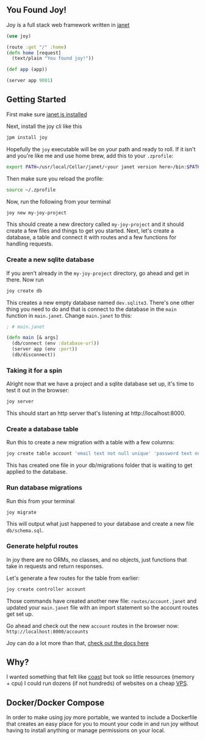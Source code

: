 ## You Found Joy!

Joy is a full stack web framework written in [janet](https://github.com/janet-lang/janet)

```clojure
(use joy)

(route :get "/" :home)
(defn home [request]
  (text/plain "You found joy!"))

(def app (app))

(server app 9001)
```

## Getting Started

First make sure [janet is installed](https://janet-lang.org/docs/index.html)

Next, install the joy cli like this

```sh
jpm install joy
```

Hopefully the `joy` executable will be on your path and ready to roll. If it isn't and you're like me and use home brew, add this to your `.zprofile`:

```sh
export PATH=/usr/local/Cellar/janet/<your janet version here>/bin:$PATH
```

Then make sure you reload the profile:

```sh
source ~/.zprofile
```

Now, run the following from your terminal

```sh
joy new my-joy-project
```

This should create a new directory called `my-joy-project` and it should create a few files and things
to get you started. Next, let's create a database, a table and connect it with routes and a few functions for handling requests.

### Create a new sqlite database

If you aren't already in the `my-joy-project` directory, go ahead and get in there. Now run

```sh
joy create db
```

This creates a new empty database named `dev.sqlite3`. There's one other thing you need to do
and that is connect to the database in the `main` function in `main.janet`. Change `main.janet` to this:

```clojure
; # main.janet

(defn main [& args]
  (db/connect (env :database-url))
  (server app (env :port))
  (db/disconnect))
```

### Taking it for a spin

Alright now that we have a project and a sqlite database set up, it's time to test it out in the browser:

```sh
joy server
```

This should start an http server that's listening at http://localhost:8000.

### Create a database table

Run this to create a new migration with a table with a few columns:

```sh
joy create table account 'email text not null unique' 'password text not null'
```

This has created one file in your db/migrations folder that is waiting to get applied to the database.

### Run database migrations

Run this from your terminal

```sh
joy migrate
```

This will output what just happened to your database and create a new file `db/schema.sql`.

### Generate helpful routes

In joy there are no ORMs, no classes, and no objects, just functions that take in requests and return responses.

Let's generate a few routes for the table from earlier:

```sh
joy create controller account
```

Those commands have created another new file: `routes/account.janet` and updated your `main.janet` file with an import statement so the account routes get set up.

Go ahead and check out the new `account` routes in the browser now: `http://localhost:8000/accounts`

Joy can do a lot more than that, [check out the docs here](https://github.com/joy-framework/joy/blob/master/docs/readme.md)

## Why?

I wanted something that felt like [coast](https://coastonclojure.com) but took so little resources (memory + cpu) I could run dozens (if not hundreds) of websites on a cheap [VPS](https://www.vultr.com/?ref=7614094).

## Docker/Docker Compose

In order to make using joy more portable, we wanted to include a Dockerfile that creates an easy place for you to mount your code in and run joy without having to install anything or manage permissions on your local.
